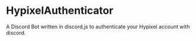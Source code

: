 # HypixelAuthenticator
 A Discord Bot written in discord,js to authenticate your Hypixel account with discord.
